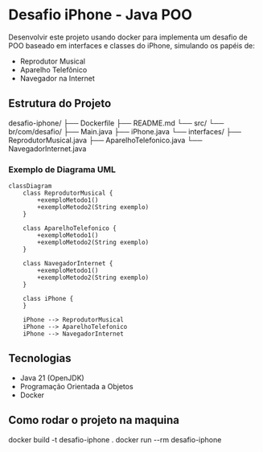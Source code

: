 # Desafio iPhone - Java POO

Desenvolvir este projeto usando docker para implementa um desafio de POO baseado em interfaces e classes do iPhone, simulando os papéis de:

- Reprodutor Musical
- Aparelho Telefônico
- Navegador na Internet

## Estrutura do Projeto

desafio-iphone/
├── Dockerfile
├── README.md
└── src/
└── br/com/desafio/
├── Main.java
├── iPhone.java
└── interfaces/
├── ReprodutorMusical.java
├── AparelhoTelefonico.java
└── NavegadorInternet.java

### Exemplo de Diagrama UML

```mermaid
classDiagram
    class ReprodutorMusical {
        +exemploMetodo1()
        +exemploMetodo2(String exemplo)
    }

    class AparelhoTelefonico {
        +exemploMetodo1()
        +exemploMetodo2(String exemplo)
    }

    class NavegadorInternet {
        +exemploMetodo1()
        +exemploMetodo2(String exemplo)
    }

    class iPhone {
    }

    iPhone --> ReprodutorMusical
    iPhone --> AparelhoTelefonico
    iPhone --> NavegadorInternet
```




## Tecnologias

- Java 21 (OpenJDK)
- Programação Orientada a Objetos
- Docker

## Como rodar o projeto na maquina

docker build -t desafio-iphone .
docker run --rm desafio-iphone
